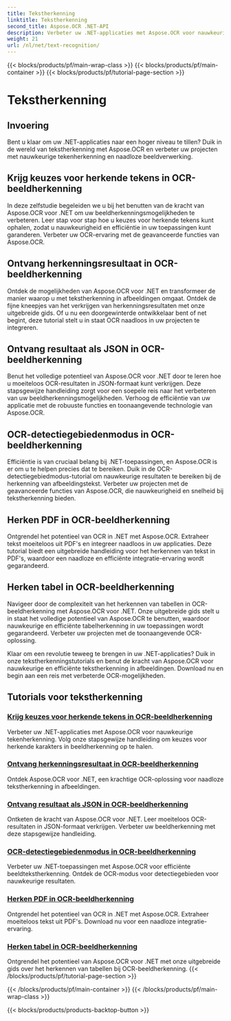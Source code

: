 ```yaml
---
title: Tekstherkenning
linktitle: Tekstherkenning
second_title: Aspose.OCR .NET-API
description: Verbeter uw .NET-applicaties met Aspose.OCR voor nauwkeurige tekenherkenning. Ontdek tutorials voor het verkrijgen van keuzes, resultaten en JSON-formaten in OCR-beeldherkenning.
weight: 21
url: /nl/net/text-recognition/
---
```


{{< blocks/products/pf/main-wrap-class >}}
{{< blocks/products/pf/main-container >}}
{{< blocks/products/pf/tutorial-page-section >}}

# Tekstherkenning

## Invoering

Bent u klaar om uw .NET-applicaties naar een hoger niveau te tillen? Duik in de wereld van tekstherkenning met Aspose.OCR en verbeter uw projecten met nauwkeurige tekenherkenning en naadloze beeldverwerking.

## Krijg keuzes voor herkende tekens in OCR-beeldherkenning

In deze zelfstudie begeleiden we u bij het benutten van de kracht van Aspose.OCR voor .NET om uw beeldherkenningsmogelijkheden te verbeteren. Leer stap voor stap hoe u keuzes voor herkende tekens kunt ophalen, zodat u nauwkeurigheid en efficiëntie in uw toepassingen kunt garanderen. Verbeter uw OCR-ervaring met de geavanceerde functies van Aspose.OCR.

## Ontvang herkenningsresultaat in OCR-beeldherkenning

Ontdek de mogelijkheden van Aspose.OCR voor .NET en transformeer de manier waarop u met tekstherkenning in afbeeldingen omgaat. Ontdek de fijne kneepjes van het verkrijgen van herkenningsresultaten met onze uitgebreide gids. Of u nu een doorgewinterde ontwikkelaar bent of net begint, deze tutorial stelt u in staat OCR naadloos in uw projecten te integreren.

## Ontvang resultaat als JSON in OCR-beeldherkenning

Benut het volledige potentieel van Aspose.OCR voor .NET door te leren hoe u moeiteloos OCR-resultaten in JSON-formaat kunt verkrijgen. Deze stapsgewijze handleiding zorgt voor een soepele reis naar het verbeteren van uw beeldherkenningsmogelijkheden. Verhoog de efficiëntie van uw applicatie met de robuuste functies en toonaangevende technologie van Aspose.OCR.

## OCR-detectiegebiedenmodus in OCR-beeldherkenning

Efficiëntie is van cruciaal belang bij .NET-toepassingen, en Aspose.OCR is er om u te helpen precies dat te bereiken. Duik in de OCR-detectiegebiedmodus-tutorial om nauwkeurige resultaten te bereiken bij de herkenning van afbeeldingstekst. Verbeter uw projecten met de geavanceerde functies van Aspose.OCR, die nauwkeurigheid en snelheid bij tekstherkenning bieden.

## Herken PDF in OCR-beeldherkenning

Ontgrendel het potentieel van OCR in .NET met Aspose.OCR. Extraheer tekst moeiteloos uit PDF's en integreer naadloos in uw applicaties. Deze tutorial biedt een uitgebreide handleiding voor het herkennen van tekst in PDF's, waardoor een naadloze en efficiënte integratie-ervaring wordt gegarandeerd.

## Herken tabel in OCR-beeldherkenning

Navigeer door de complexiteit van het herkennen van tabellen in OCR-beeldherkenning met Aspose.OCR voor .NET. Onze uitgebreide gids stelt u in staat het volledige potentieel van Aspose.OCR te benutten, waardoor nauwkeurige en efficiënte tabelherkenning in uw toepassingen wordt gegarandeerd. Verbeter uw projecten met de toonaangevende OCR-oplossing.

Klaar om een revolutie teweeg te brengen in uw .NET-applicaties? Duik in onze tekstherkenningstutorials en benut de kracht van Aspose.OCR voor nauwkeurige en efficiënte tekstherkenning in afbeeldingen. Download nu en begin aan een reis met verbeterde OCR-mogelijkheden.
## Tutorials voor tekstherkenning
### [Krijg keuzes voor herkende tekens in OCR-beeldherkenning](./get-choices-for-recognized-characters/)
Verbeter uw .NET-applicaties met Aspose.OCR voor nauwkeurige tekenherkenning. Volg onze stapsgewijze handleiding om keuzes voor herkende karakters in beeldherkenning op te halen.
### [Ontvang herkenningsresultaat in OCR-beeldherkenning](./get-recognition-result/)
Ontdek Aspose.OCR voor .NET, een krachtige OCR-oplossing voor naadloze tekstherkenning in afbeeldingen.
### [Ontvang resultaat als JSON in OCR-beeldherkenning](./get-result-as-json/)
Ontketen de kracht van Aspose.OCR voor .NET. Leer moeiteloos OCR-resultaten in JSON-formaat verkrijgen. Verbeter uw beeldherkenning met deze stapsgewijze handleiding.
### [OCR-detectiegebiedenmodus in OCR-beeldherkenning](./ocr-detect-areas-mode/)
Verbeter uw .NET-toepassingen met Aspose.OCR voor efficiënte beeldtekstherkenning. Ontdek de OCR-modus voor detectiegebieden voor nauwkeurige resultaten.
### [Herken PDF in OCR-beeldherkenning](./recognize-pdf/)
Ontgrendel het potentieel van OCR in .NET met Aspose.OCR. Extraheer moeiteloos tekst uit PDF's. Download nu voor een naadloze integratie-ervaring.
### [Herken tabel in OCR-beeldherkenning](./recognize-table/)
Ontgrendel het potentieel van Aspose.OCR voor .NET met onze uitgebreide gids over het herkennen van tabellen bij OCR-beeldherkenning.
{{< /blocks/products/pf/tutorial-page-section >}}

{{< /blocks/products/pf/main-container >}}
{{< /blocks/products/pf/main-wrap-class >}}

{{< blocks/products/products-backtop-button >}}
